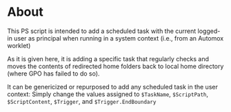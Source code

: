 # About

This PS script is intended to add a scheduled task with the current logged-in user as principal when running in a system context (i.e., from an Automox worklet) 

As it is given here, it is adding a specific task that regularly checks and moves the contents of redirected home folders back to local home directory (where GPO has failed to do so).

It can be genericized or repurposed to add any scheduled task in the user context: Simply change the values assigned to `$TaskName`, `$ScriptPath`, `$ScriptContent`, `$Trigger`, and `$Trigger.EndBoundary` 